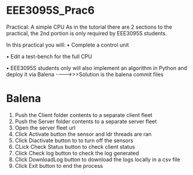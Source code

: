 # EEE3095S_Prac6
Practical: A simple CPU As in the tutorial there are 2 sections to the practical, the 2nd portion is only required by EEE3095S students. 

In this practical you will:
• Complete a control unit 

• Edit a test-bench for the full CPU

• EEE3095S students only will also implement an algorithm in Python and deploy it via Balena ---->>>Solution is the balena commit files

# Balena
1. Push the Client folder contents to a separate client fleet
2. Push the Server folder contents to a separate server fleet
3. Open the server fleet url
4. Click Activate button the sensor and ldr threads are ran
5. Click Diactivate button to to turn off the sensors
6. CLick Check Status button to check client status
7. Click Check log button to check the log generated
8. Click DownloadLog button to download the logs locally in a csv file
9. Click Exit button to end the process 
